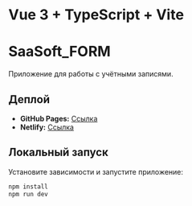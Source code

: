 # Vue 3 + TypeScript + Vite

# SaaSoft_FORM

Приложение для работы с учётными записями.

## Деплой

- **GitHub Pages:** <a href="https://ligalaz.github.io/SaaSoft_FORM/index.html" target="_blank">Ссылка</a>
- **Netlify:** <a href="https://playful-gumption-1f6382.netlify.app/" target="_blank">Ссылка</a>

## Локальный запуск

Установите зависимости и запустите приложение:

```bash
npm install
npm run dev
```
